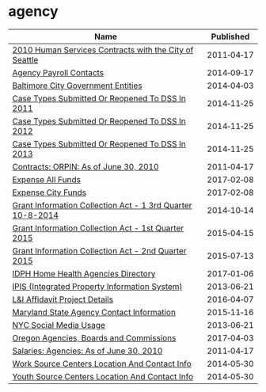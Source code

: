 # agency

Name | Published
---- | ---------
[2010 Human Services Contracts with the City of Seattle](../datasets/brq5-i26y.md) | 2011&#x2011;04&#x2011;17
[Agency Payroll Contacts](../datasets/agyj-8dkq.md) | 2014&#x2011;09&#x2011;17
[Baltimore City Government Entities](../datasets/cut3-c4bx.md) | 2014&#x2011;04&#x2011;03
[Case Types Submitted Or Reopened To DSS In 2011](../datasets/8f2h-ghbv.md) | 2014&#x2011;11&#x2011;25
[Case Types Submitted Or Reopened To DSS In 2012](../datasets/fim6-vu8p.md) | 2014&#x2011;11&#x2011;25
[Case Types Submitted Or Reopened To DSS In 2013](../datasets/p52u-vsu8.md) | 2014&#x2011;11&#x2011;25
[Contracts: ORPIN: As of June 30, 2010](../datasets/br2t-dc7x.md) | 2011&#x2011;04&#x2011;17
[Expense All Funds](../datasets/am45-6syq.md) | 2017&#x2011;02&#x2011;08
[Expense City Funds](../datasets/kzk6-y58k.md) | 2017&#x2011;02&#x2011;08
[Grant Information Collection Act - 1 3rd Quarter 10-8-2014](../datasets/wxdj-p68s.md) | 2014&#x2011;10&#x2011;14
[Grant Information Collection Act - 1st Quarter 2015](../datasets/rxtg-dp75.md) | 2015&#x2011;04&#x2011;15
[Grant Information Collection Act - 2nd Quarter 2015](../datasets/8gc6-dfne.md) | 2015&#x2011;07&#x2011;13
[IDPH Home Health Agencies Directory](../datasets/h54t-6qsk.md) | 2017&#x2011;01&#x2011;06
[IPIS (Integrated Property Information System)](../datasets/n5mv-nfpy.md) | 2013&#x2011;06&#x2011;21
[L&I Affidavit Project Details](../datasets/9ncw-tqjn.md) | 2016&#x2011;04&#x2011;07
[Maryland State Agency Contact Information](../datasets/jfbi-sxb5.md) | 2015&#x2011;11&#x2011;16
[NYC Social Media Usage](../datasets/5b3a-rs48.md) | 2013&#x2011;06&#x2011;21
[Oregon Agencies, Boards and Commissions](../datasets/wu8n-jqum.md) | 2017&#x2011;04&#x2011;03
[Salaries: Agencies: As of June 30, 2010](../datasets/ea53-t8fq.md) | 2011&#x2011;04&#x2011;17
[Work Source Centers Location And Contact Info](../datasets/qq2n-4wfr.md) | 2014&#x2011;05&#x2011;30
[Youth Source Centers Location And Contact Info](../datasets/gbg9-vs7n.md) | 2014&#x2011;05&#x2011;30

